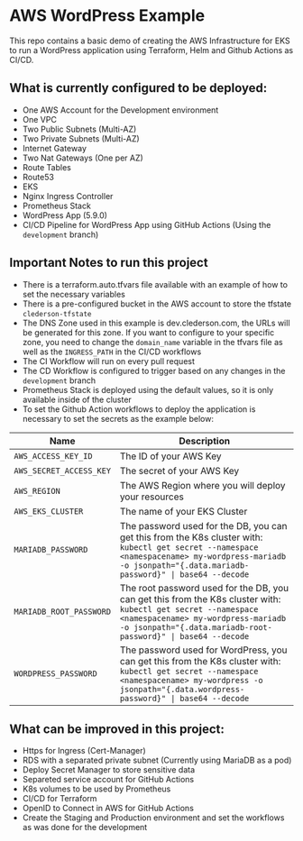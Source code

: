 # AWS WordPress Example

This repo contains a basic demo of creating the AWS Infrastructure for EKS to run a WordPress application using Terraform, Helm and Github Actions as CI/CD.

## What is currently configured to be deployed:

- One AWS Account for the Development environment
- One VPC
- Two Public Subnets (Multi-AZ)
- Two Private Subnets (Multi-AZ)
- Internet Gateway
- Two Nat Gateways (One per AZ)
- Route Tables
- Route53
- EKS
- Nginx Ingress Controller
- Prometheus Stack
- WordPress App (5.9.0) 
- CI/CD Pipeline for WordPress App using GitHub Actions (Using the `development` branch)

## Important Notes to run this project

- There is a terraform.auto.tfvars file available with an example of how to set the necessary variables
- There is a pre-configured bucket in the AWS account to store the tfstate `clederson-tfstate`
- The DNS Zone used in this example is dev.clederson.com, the URLs will be generated for this zone. If you want to configure to your specific zone, you need to change the `domain_name` variable in the tfvars file as well as the `INGRESS_PATH` in the CI/CD workflows
- The CI Workflow will run on every pull request
- The CD Workflow is configured to trigger based on any changes in the `development` branch
- Prometheus Stack is deployed using the default values, so it is only available inside of the cluster
- To set the Github Action workflows to deploy the application is necessary to set the secrets as the example below:

| Name                    | Description                                                                                                                                                                                                       |
| ------------------------| ----------------------------------------------------------------------------------------------------------------------------------------------------------------------------------------------------------------- |
| `AWS_ACCESS_KEY_ID`     | The ID of your AWS Key                                                                                                                                                                                            |
| `AWS_SECRET_ACCESS_KEY` | The secret of your AWS Key                                                                                                                                                                                        |
| `AWS_REGION`            | The AWS Region where you will deploy your resources                                                                                                                                                               |
| `AWS_EKS_CLUSTER`       | The name of your EKS Cluster                                                                                                                                                                                      |
| `MARIADB_PASSWORD`      | The password used for the DB, you can get this from the K8s cluster with: `kubectl get secret --namespace <namespacename> my-wordpress-mariadb -o jsonpath="{.data.mariadb-password}" \| base64 --decode`           |
| `MARIADB_ROOT_PASSWORD` | The root password used for the DB, you can get this from the K8s cluster with: `kubectl get secret --namespace <namespacename> my-wordpress-mariadb -o jsonpath="{.data.mariadb-root-password}" \| base64 --decode` |
| `WORDPRESS_PASSWORD`    | The password used for WordPress, you can get this from the K8s cluster with: `kubectl get secret --namespace <namespacename> my-wordpress -o jsonpath="{.data.wordpress-password}" \| base64 --decode`      |

## What can be improved in this project:

- Https for Ingress (Cert-Manager)
- RDS with a separated private subnet (Currently using MariaDB as a pod)
- Deploy Secret Manager to store sensitive data
- Separeted service account for GitHub Actions
- K8s volumes to be used by Prometheus
- CI/CD for Terraform
- OpenID to Connect in AWS for GitHub Actions
- Create the Staging and Production environment and set the workflows as was done for the development